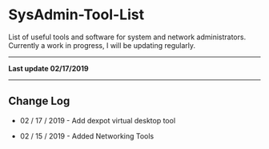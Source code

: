 # SysAdmin-Tool-List
List of useful tools and software for system and network administrators. Currently a work in progress, I will be updating regularly.  



----

**Last update 02/17/2019**

----

## Change Log

* 02 / 17 / 2019 - Add dexpot virtual desktop tool


* 02 / 15 / 2019 - Added Networking Tools 


